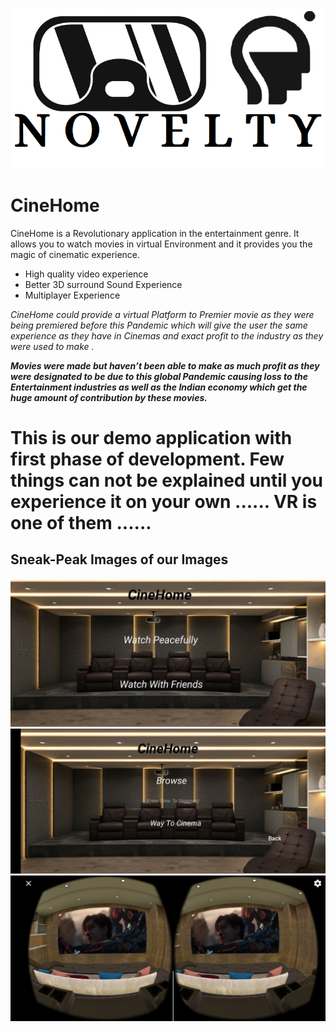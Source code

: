 ![alt text](https://github.com/Mritunjaysri01/CineHome/blob/master/images/Novelty.png)

# CineHome


CineHome is a Revolutionary application in the entertainment genre. It allows you to watch movies in virtual Environment and it provides you the magic of cinematic experience.

- High quality video experience
- Better 3D surround Sound Experience
- Multiplayer Experience

*CineHome could provide a virtual Platform to Premier movie as they were being premiered before this Pandemic which will give the user the same experience as they have in Cinemas and exact profit to the industry as they were used to make .*

***Movies were made but haven’t been able to make as much profit as they were designated to be due to this global Pandemic causing loss to the Entertainment industries as well as the Indian economy which get the huge amount of contribution by these movies.***

# This is our demo application with first phase of development. Few things can not be explained until you experience it on your own ...... VR is one of them ......

## Sneak-Peak Images of our Images 

![alt text](https://github.com/Mritunjaysri01/CineHome/blob/master/images/MainScreen.jpeg)
![alt text](https://github.com/Mritunjaysri01/CineHome/blob/master/images/BrowseScreen.jpeg)
![alt text](https://github.com/Mritunjaysri01/CineHome/blob/master/images/MovieScreen.jpeg)
